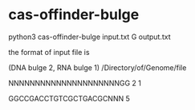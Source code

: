 # cas-offinder-bulge

python3 cas-offinder-bulge input.txt G output.txt

the format of input file is 

(DNA bulge 2, RNA bulge 1)
/Directory/of/Genome/file

NNNNNNNNNNNNNNNNNNNNNGG 2 1

GGCCGACCTGTCGCTGACGCNNN 5
